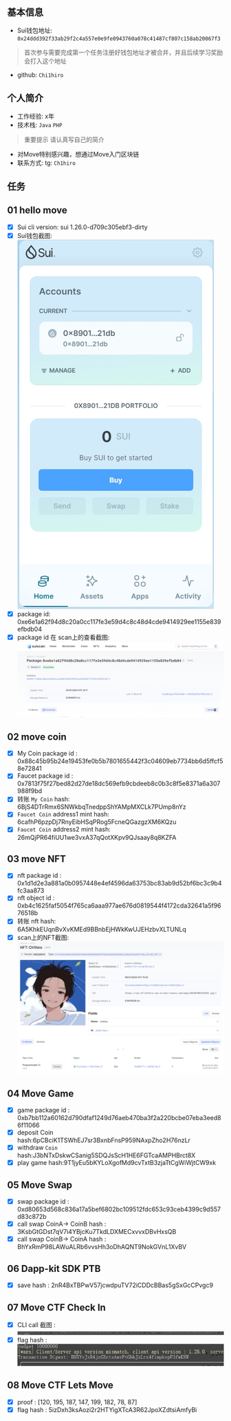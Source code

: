 ## 基本信息
- Sui钱包地址: `0x24ddd392f33ab29f2c4a557e0e9fe0943760a078c41487cf807c158ab20067f3`
> 首次参与需要完成第一个任务注册好钱包地址才被合并，并且后续学习奖励会打入这个地址
- github: `Chi1hiro`

## 个人简介
- 工作经验: x年
- 技术栈: `Java` `PHP`
> 重要提示 请认真写自己的简介
- 对Move特别感兴趣，想通过Move入门区块链
- 联系方式: tg: `Ch1hiro` 

## 任务

##   01 hello move  
- [x] Sui cli version:	sui 1.26.0-d709c305ebf3-dirty
- [x] Sui钱包截图: ![](./images/01.png)
- [x] package id:  0xe6e1a62f94d8c20a0cc117fe3e59d4c8c48d4cde9414929ee1155e839efbdb04
- [x] package id 在 scan上的查看截图:![](./images/02.png)

##   02 move coin
- [x] My Coin package id : 0x88c45b95b24e19453fe0b5b7801655442f3c04609eb7734bb6d5ffcf58e72841
- [x] Faucet package id : 0x7813f75f27bed82d27de18dc569efb9cbdeeb8c0b3c8f5e8371a6a307988f9bd
- [x] 转账 `My Coin` hash:  6BjS4DTrRmx6SNWkbqTnedppShYAMpMXCLk7PUmp8nYz
- [x] `Faucet Coin` address1 mint hash:  6cafhP6pzpDj7RnyEibHSqPRog5FcneQGazgzXM6KQzu
- [x] `Faucet Coin` address2 mint hash:  26mQjPR64fiUU1we3vxA37qQotXKpv9QJsaay8q8KZFA

##   03 move NFT
- [x] nft package id :  0x1d1d2e3a881a0b0957448e4ef4596da63753bc83ab9d52bf6bc3c9b4fc3aa873
- [x] nft object id :   0xb4c1625faf5054f765ca6aaa977ae676d0819544f4172cda32641a5f9676518b
- [x] 转账 nft  hash:  6A5KhkEUqnBvXvKMEd9BBnbEjHWkKwUJEHzbvXLTUNLq
- [x] scan上的NFT截图:![](./images/05.png)

##   04 Move Game
- [x] game package id :  0xb7bb112a60162d790dfaf1249d76aeb470ba3f2a220bcbe07eba3eed86f11066
- [x] deposit Coin hash:6pCBciK1TSWhEJ7sr3BxnbFnsP959NAxpZho2H76nzLr
- [x] withdraw `Coin` hash:J3bNTxDskwCSanig5SDQJsScH1HE6FGTcaAMPHBrct8X
- [x] play game hash:9T1jyEu5bKYLoXgofMd9cvTxtB3zjaTtCgWiWjtCW9xk

##   05 Move Swap
- [x] swap package id :   0xd80653d568c836a17a5bef6802bc109512fdc653c93ceb4399c9d557d83c872b
- [x] call swap CoinA-> CoinB  hash :   3KsbGtGDst7qV7i4YBjcKu7TkdLDXMECxvvxDBvHxsQB
- [x] call swap CoinB-> CoinA  hash :   BhYxRmP98LAWuALRb6vvsHh3oDhAQNT9NokGVnL1XvBV

##   06 Dapp-kit SDK PTB
- [x] save hash :  2nR4BxTBPwV57jcwdpuTV72iCDDcBBas5gSxGcCPvgc9

## 07 Move CTF Check In

- [x] CLI call 截图 : ![](./images/03.png)
- [x] flag hash :![](./images/04.png)

## 08 Move CTF Lets Move
- [x] proof :  [120, 195, 187, 147, 199, 182, 78, 87]
- [x] flag hash :  5izDxh3ksAozi2r2HTYigXTcA3R62JpoXZdtsiAmfyBi